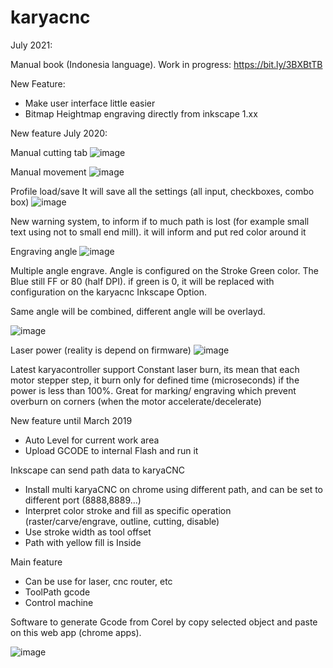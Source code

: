 # karyacnc
July 2021: 

Manual book (Indonesia language). Work in progress: https://bit.ly/3BXBtTB

New Feature:
- Make user interface little easier
- Bitmap Heightmap engraving directly from inkscape 1.xx


New feature July 2020:

Manual cutting tab
![image](https://user-images.githubusercontent.com/11457832/87552342-c1d01b00-c6db-11ea-86a2-2b0d69c4205f.png)

Manual movement
![image](https://user-images.githubusercontent.com/11457832/87552592-17a4c300-c6dc-11ea-9578-623ce1e09c8b.png)


Profile load/save
It will save all the settings (all input, checkboxes, combo box)
![image](https://user-images.githubusercontent.com/11457832/87552910-7ff3a480-c6dc-11ea-9baf-0a8a7afbdb55.png)

New warning system, to inform if to much path is lost (for example small text using not to small end mill). it will inform and 
put red color around it

Engraving angle
![image](https://user-images.githubusercontent.com/11457832/87626474-963e4680-c756-11ea-9714-51fbcb09f945.png)

Multiple angle engrave. Angle is configured on the Stroke Green color. The Blue still FF or 80 (half DPI). if green is 0, it will be replaced with configuration on the karyacnc Inkscape Option.

Same angle will be combined, different angle will be overlayd.

![image](https://user-images.githubusercontent.com/11457832/87633729-1ddf8180-c766-11ea-8405-a9c3e7d67878.png)

Laser power (reality is depend on firmware)
![image](https://user-images.githubusercontent.com/11457832/87748344-cef62280-c81f-11ea-99e4-44584591d0d4.png)

Latest karyacontroller support Constant laser burn, its mean that each motor stepper step, it burn only for defined time (microseconds) if the power is less than 100%. Great for marking/ engraving which prevent overburn on corners (when the motor accelerate/decelerate)



New feature until March 2019
- Auto Level for current work area
- Upload GCODE to internal Flash and run it

Inkscape can send path data to karyaCNC

- Install multi karyaCNC on chrome using different path, and can be set to different port (8888,8889...)
- Interpret color stroke and fill as specific operation (raster/carve/engrave, outline, cutting, disable)
- Use stroke width as tool offset
- Path with yellow fill is Inside

Main feature
- Can be use for laser, cnc router, etc
- ToolPath gcode
- Control machine

Software to generate Gcode from Corel by copy selected object and paste on this web app (chrome apps).

![image](https://user-images.githubusercontent.com/11457832/53772382-d1045d80-3f18-11e9-9a1a-220b356dd7da.png)

